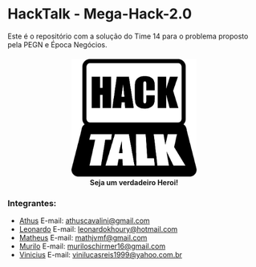 # HackTalk - Mega-Hack-2.0
Este é o repositório com a solução do Time 14 para o problema proposto pela PEGN e Época Negócios.

<h4 align="center">
  <img src="assets/hack1-black.png" width="250px" /><br>
  <b>Seja um verdadeiro Heroi!</b>
</h4>



### Integrantes:
- [Athus](github.com/athuscavalini) E-mail: athuscavalini@gmail.com
- [Leonardo](github.com/LKhoe) E-mail: leonardokhoury@hotmail.com
- [Matheus](github.com/Math-Gomes) E-mail: mathjvmf@gmail.com
- [Murilo](https://github.com/Muriloide21/) E-mail: muriloschirmer16@gmail.com
- [Vinicius]() E-mail: vinilucasreis1999@yahoo.com.br

